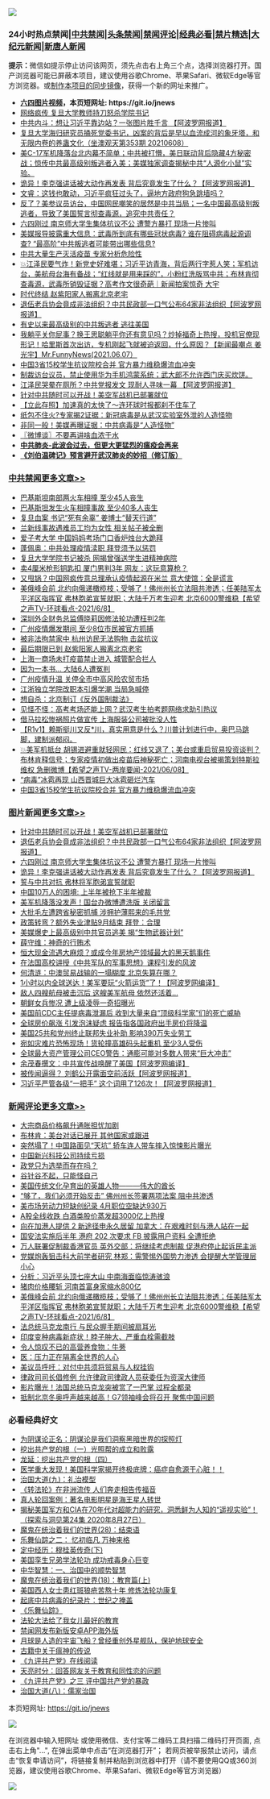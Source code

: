 ![](https://raw.githubusercontent.com/fqnews/bnews/master/64photo/fqnews-qr.jpg)

<div id="tt">
<h3>24小时热点禁闻|<a href="#%E4%B8%AD%E5%85%B1%E7%A6%81%E9%97%BB%E6%9B%B4%E5%A4%9A%E6%96%87%E7%AB%A0">中共禁闻</a>|<a href="#%E5%9B%BE%E7%89%87%E6%96%B0%E9%97%BB%E6%9B%B4%E5%A4%9A%E6%96%87%E7%AB%A0">头条禁闻</a>|<a href="#%E6%96%B0%E9%97%BB%E8%AF%84%E8%AE%BA%E6%9B%B4%E5%A4%9A%E6%96%87%E7%AB%A0">禁闻评论|<a href="#%E5%BF%85%E7%9C%8B%E7%BB%8F%E5%85%B8%E5%A5%BD%E6%96%87">经典必看|<a href="/video.md#%E7%A6%81%E7%89%87%E7%B2%BE%E9%80%89">禁片精选</a>|<a href="https://github.com/fqnews/djy/blob/master/gb/nf1351518.md#1">大纪元新闻</a>|<a href="https://github.com/fqnews/ntdtv/blob/master/gb/prog204.md#1">新唐人新闻</a></h3>
<div><b>提示：</b>微信如提示停止访问该网页，须先点击右上角三个点，选择浏览器打开。国产浏览器可能已屏蔽本项目，建议使用谷歌Chrome、苹果Safari、微软Edge等官方浏览器。或<a href="https://github.com/fqnews/bnews/blob/master/%E5%88%B6%E4%BD%9Cgit%E7%A6%81%E9%97%BB%E9%95%9C%E5%83%8F.md">制作本项目的同步镜像</a>，获得一个新的网址来推广。</div>
<ul>
<li><b><a href="http://d1.bdrive.tk/64.mp4" target="_blank">六四图片视频</a>，本页短网址: https://git.io/jnews</b></li>
<li><a href="/comments/20210608/1561939.md">网络疯传 复旦大学教师持刀怒杀学院书记</a></li>
<li><a href="/cnnews/20210608/1562541.md">中共内斗：想让习近平靠边站？一张图片胜千言 【阿波罗网报道】</a></li>
<li><a href="/bannedvideo/20210608/1562025.md">复旦大学海归研究员捅死党委书记，凶案的背后是早以血流成河的象牙塔，和无限内卷的养蛊文化（坐澳观天第353期 20210608）</a></li>
<li><a href="/bannedvideo/20210608/1561948.md">美C-17军机降落台北内幕不简单；中共被打懵，美日联动背后隐藏4方秘密战；惊传中共最高级别叛逃者入美；美媒独家调查揭秘中共“人源化小鼠”实验。</a></li>
<li><a href="/topimagenews/20210608/1562319.md">诡异！李克强讲话被大动作再发表 背后究竟发生了什么？【阿波罗网报道】</a></li>
<li><a href="/bannedvideo/20210608/1562028.md">文睿：这钱也敢动，习近平疯狂过头了，逼地方政府狗急跳墙吗？</a></li>
<li><a href="/bannedvideo/20210608/1561941.md">反了？美参议员访台，中国网民嘲笑的居然是中共当局；一名中国最高级别叛逃者，导致了美国誓言彻查毒源，追究中共责任？</a></li>
<li><a href="/topimagenews/20210608/1562320.md">六四刚过 南京师大学生集体抗议不公 遭警方暴打 现场一片惨叫</a></li>
<li><a href="/comments/20210608/1561975.md">美媒报导披露重大信息：武毒所到底有哪些冠状病毒? 谁在阻碍病毒起源调查? “最高阶”中共叛逃者可能带出哪些信息?</a></li>
<li><a href="/cnnews/20210608/1562493.md">中共大量生产灭活疫苗 专家分析危险性</a></li>
<li><a href="/bannedvideo/20210608/1562015.md">💥江泽民要气炸！新党史好难堪；习近平访青海，背后两行字惹人笑；军机访台，美航母台海有备战；“红线就是用来踩的”，小粉红洗版骂中共；布林肯彻查毒源，武毒所销毁证据？高考作文很奇葩｜新闻拍案惊奇 大宇</a></li>
<li><a href="/cbnews/20210608/1562367.md">时代终结 赵紫阳家人搬离北京老宅</a></li>
<li><a href="/topimagenews/20210608/1562650.md">退伍老兵协会竟成非法组织？中共民政部一口气公布64家非法组织【阿波罗网报道】</a></li>
<li><a href="/cbnews/20210608/1562359.md">有史以来最高级别的中共叛逃者 逃往美国</a></li>
<li><a href="/comments/20210608/1561946.md">我躺平关你屁事？换王思聪躺平你还有意见吗？炒掉福奇上热搜，投机官僚现形记！哈里斯首次出访，专机刚起飞就被迫返回，什么原因？【新闻最嘲点 姜光宇】Mr.FunnyNews(2021.06.07）‬</a></li>
<li><a href="/cbnews/20210608/1562761.md">中国3省15校学生抗议院校合并 官方暴力维稳爆流血冲突</a></li>
<li><a href="/bannedvideo/20210608/1561952.md">制裁访台议员，禁止使用华为手机鸿蒙系统；武大郎不允许西门庆买炊饼。</a></li>
<li><a href="/cbnews/20210608/1562356.md">江泽民哭晕在厕所？中共党报发文 现耐人寻味一幕 【阿波罗网报道】</a></li>
<li><a href="/topimagenews/20210608/1562813.md">针对中共随时可以开战！美空军战机已部署就位</a></li>
<li><a href="/baitai/20210608/1562746.md">【立此存照】加速真的太快了～连环球时报都刹不住车了</a></li>
<li><a href="/cbnews/20210608/1562361.md">纸包不住火?专家揭2证据：新冠病毒是从武汉实验室外泄的人造怪物</a></li>
<li><a href="/comments/20210608/1562016.md">非同一般！美媒再曝证据：中共病毒是“人造怪物”</a></li>
<li><a href="/ssgc/20210608/1562150.md">〖微博谈〗不要再讲啥血浓于水</a></li>
<li><b><a href="/comments/20200211/1275071.md" target="_blank">中共肺炎-此波会过去，但更大更猛烈的瘟疫会再来</a></b></li>
<li><b><a href="/comments/20200207/1272816.md" target="_blank">《刘伯温碑记》预言避开武汉肺炎的妙招（修订版）</a></b></li>
</ul>
</div>

<div class="catlist">
<h3><a href="/cbnews/" target="_blank">中共禁闻</a><span><a href="/cbnews/" target="_blank" rel="nofollow">更多文章>></a></span></h3>
<ul>
<li><a href="/cbnews/20210609/1563008.md" target="_blank">巴基斯坦南部两火车相撞 至少45人丧生</a></li>
<li><a href="/cbnews/20210609/1563007.md" target="_blank">巴基斯坦发生火车相撞事故 至少40多人丧生</a></li>
<li><a href="/cbnews/20210609/1562989.md" target="_blank">复旦血案 书记“死有余辜” 姜博士“替天行道”</a></li>
<li><a href="/cbnews/20210609/1562988.md" target="_blank">兰新线事故遇难员工均为女性 相关帖子被全删</a></li>
<li><a href="/cbnews/20210609/1562987.md" target="_blank">爱子考大学 中国妈妈考场门口香炉烛台大跪拜</a></li>
<li><a href="/cbnews/20210609/1562961.md" target="_blank">蓬佩奥：中共处理疫情渎职 拜登须予以惩罚</a></li>
<li><a href="/cbnews/20210609/1562953.md" target="_blank">复旦大学学院书记被杀 网揭曾强送学生进精神病院</a></li>
<li><a href="/cbnews/20210609/1562952.md" target="_blank">卖4厘米枪形钥匙扣 厦门男判3年 网友：这玩意算枪？</a></li>
<li><a href="/cbnews/20210609/1562927.md" target="_blank">又甩锅？中国网疯传意总理承认疫情起源在米兰 意大使馆：全是谎言</a></li>
<li><a href="/comments/20210609/1562905.md" target="_blank">美俄峰会前 北约向俄递橄榄枝；受够了！佛州州长立法阻共渗透；任美陆军太平洋区指挥官 弗林胞弟宣誓就职；大陆千万考生迎考 北京6000警维稳【希望之声TV-环球看点-2021/6/8】</a></li>
<li><a href="/cbnews/20210608/1562871.md" target="_blank">深圳外企财务总监傅晓莉因修法轮功遭枉判2年</a></li>
<li><a href="/cbnews/20210608/1562870.md" target="_blank">广州疫情爆发期间 至少8位市民被官方抓捕</a></li>
<li><a href="/cbnews/20210608/1562853.md" target="_blank">被非法拘禁家中 杭州访民无法购物 击盆抗议</a></li>
<li><a href="/cbnews/20210608/1562852.md" target="_blank">最后期限已到 赵紫阳家人搬离北京老宅</a></li>
<li><a href="/cbnews/20210608/1562851.md" target="_blank">上海一商场未打疫苗禁止进入 城管配合拦人</a></li>
<li><a href="/cbnews/20210608/1562850.md" target="_blank">因为一本书… 大陆6人遭冤判</a></li>
<li><a href="/cbnews/20210608/1562814.md" target="_blank">广州疫情升温 关停全市中高风险农贸市场</a></li>
<li><a href="/cbnews/20210608/1562797.md" target="_blank">江浙独立学院改职本引爆学潮 当局急喊停</a></li>
<li><a href="/cbnews/20210608/1562777.md" target="_blank">想自杀：北京制订《反外国制裁法》</a></li>
<li><a href="/cbnews/20210608/1562776.md" target="_blank">见怪不怪：高考考场还能上网？武汉考生拍考题网络求助引热议</a></li>
<li><a href="/cbnews/20210608/1562775.md" target="_blank">借马拉松惨祸照片做宣传 上海服装公司被批没人性</a></li>
<li><a href="/comments/20210608/1562774.md" target="_blank">【R1v1】赖斯挺川又反*川，真实用意是什么？川普计划进行中，奥巴马跳脚，建制派郁闷。</a></li>
<li><a href="/comments/20210608/1562764.md" target="_blank">💥美军机抵台 胡锡进避重就轻网民：红线又退了；美台或重启贸易投资谈判？布林肯释信号；专家疫情初做出疫苗后神秘死亡；河南电视台被揭策划特斯拉维权 急删微博【希望之声TV-两岸要闻-2021/06/08】</a></li>
<li><a href="/cbnews/20210608/1562762.md" target="_blank">“病毒”冰雹再现 山西晋城巨大冰雹砸烂汽车</a></li>
<li><a href="/cbnews/20210608/1562761.md" target="_blank">中国3省15校学生抗议院校合并 官方暴力维稳爆流血冲突</a></li>

</ul>
</div>
<div class="catlist">
<h3><a href="/topimagenews/" target="_blank">图片新闻</a><span><a href="/topimagenews/" target="_blank" rel="nofollow">更多文章>></a></span></h3>
<ul>
<li><a href="/topimagenews/20210608/1562813.md" target="_blank">针对中共随时可以开战！美空军战机已部署就位</a></li>
<li><a href="/topimagenews/20210608/1562650.md" target="_blank">退伍老兵协会竟成非法组织？中共民政部一口气公布64家非法组织【阿波罗网报道】</a></li>
<li><a href="/topimagenews/20210608/1562320.md" target="_blank">六四刚过 南京师大学生集体抗议不公 遭警方暴打 现场一片惨叫</a></li>
<li><a href="/topimagenews/20210608/1562319.md" target="_blank">诡异！李克强讲话被大动作再发表 背后究竟发生了什么？【阿波罗网报道】</a></li>
<li><a href="/topimagenews/20210608/1562318.md" target="_blank">誓与中共对抗 弗林将军胞弟宣誓就职</a></li>
<li><a href="/topimagenews/20210608/1562317.md" target="_blank">中国10万人的困境: 上半年被抢下半年被裁</a></li>
<li><a href="/topimagenews/20210608/1562316.md" target="_blank">美军机降落没发声！国台办微博遭洗版 关闭留言</a></li>
<li><a href="/topimagenews/20210608/1562315.md" target="_blank">大批毛左遭跨省秘密抓捕 涉拥护薄熙来的毛共党</a></li>
<li><a href="/topimagenews/20210608/1562314.md" target="_blank">政策转弯？额外失业津贴9月结束 拜登：合理</a></li>
<li><a href="/topimagenews/20210607/1561590.md" target="_blank">美媒爆史上最高级别中共官员逃美 揭“生物武器计划”</a></li>
<li><a href="/topimagenews/20210606/1561402.md" target="_blank">薛守维：神奇的行贿术</a></li>
<li><a href="/topimagenews/20210606/1561365.md" target="_blank">恒大现金流遇大麻烦？或成今年房地产领域最大的黑天鹅事件</a></li>
<li><a href="/comments/20210606/1561346.md" target="_blank">在法国高校讲授《中共军队的军事思想》课程引发的风波</a></li>
<li><a href="/topimagenews/20210606/1561115.md" target="_blank">何清涟：中澳贸易战输的一塌糊度 北京失算在哪？</a></li>
<li><a href="/topimagenews/20210605/1560838.md" target="_blank">1小时以内全球送达！美军要玩“火箭运货”了！【阿波罗网编译】</a></li>
<li><a href="/topimagenews/20210605/1560764.md" target="_blank">敌人四艘航母被击沉后 这艘美军航母 依然还活着&#8230;</a></li>
<li><a href="/topimagenews/20210605/1560763.md" target="_blank">朝鲜女兵惨况 遭上级凌辱一奇招曝光</a></li>
<li><a href="/topimagenews/20210604/1560399.md" target="_blank">美国前CDC主任提病毒泄漏后 收到大量来自“顶级科学家”们的死亡威胁</a></li>
<li><a href="/topimagenews/20210604/1559716.md" target="_blank">全球房价飙涨 引发泡沫疑虑 报告指各国政府出手房价将降温</a></li>
<li><a href="/topimagenews/20210604/1559658.md" target="_blank">美国25共和党州终止联邦失业补助 影响390万失业劳工</a></li>
<li><a href="/topimagenews/20210604/1559625.md" target="_blank">宛如灾难片恐怖现场！货轮撞高雄码头起重机 至少3人受伤</a></li>
<li><a href="/topimagenews/20210604/1559624.md" target="_blank">全球最大资产管理公司CEO警告：通膨可能对多数人带来“巨大冲击”</a></li>
<li><a href="/topimagenews/20210603/1559198.md" target="_blank">余茂春撰文：中共宣传战唤醒了美国【阿波罗网编译】</a></li>
<li><a href="/topimagenews/20210602/1558626.md" target="_blank">被传闻逼得？ 刘鹤公开露面空前活跃【阿波罗网报道】</a></li>
<li><a href="/topimagenews/20210602/1558579.md" target="_blank">习近平严管各级“一把手” 这个词用了126次！【阿波罗网报道】</a></li>

</ul>
</div>
<div class="catlist">
<h3><a href="/comments/" target="_blank">新闻评论</a><span><a href="/comments/" target="_blank" rel="nofollow">更多文章>></a></span></h3>
<ul>
<li><a href="/comments/20210609/1563009.md" target="_blank">大宗商品价格飙升通胀担忧加剧</a></li>
<li><a href="/comments/20210609/1562986.md" target="_blank">布林肯：美台对话已展开 其他国家或跟进</a></li>
<li><a href="/comments/20210609/1562985.md" target="_blank">突然塌了！中国路面见“天坑” 轿车连人带车摔入惊悚影片曝光</a></li>
<li><a href="/comments/20210609/1562971.md" target="_blank">中国新兴科技公司持续亏损</a></li>
<li><a href="/comments/20210609/1562960.md" target="_blank">政党只为选举而存在吗？</a></li>
<li><a href="/comments/20210609/1562959.md" target="_blank">谷针谷不起，只能怪自己</a></li>
<li><a href="/comments/20210609/1562945.md" target="_blank">美国传统文化孕育出的英雄人物———伟大的酋长</a></li>
<li><a href="/comments/20210609/1562937.md" target="_blank">“够了，我们必须开始反击” 佛州州长签署两项法案 阻中共渗透</a></li>
<li><a href="/comments/20210609/1562935.md" target="_blank">美市场劳动力短缺创纪录 4月职位空缺达930万</a></li>
<li><a href="/comments/20210609/1562934.md" target="_blank">A股全线收跌 白酒类股价蒸发超3000亿上热搜</a></li>
<li><a href="/comments/20210609/1562922.md" target="_blank">向在加港人提供 2 新途径申永久居留 加拿大：在艰难时刻与港人站在一起</a></li>
<li><a href="/comments/20210609/1562921.md" target="_blank">国安法实施后半年 港府 202 次要求 FB 披露用户资料 全遭拒绝</a></li>
<li><a href="/comments/20210609/1562920.md" target="_blank">万人联署促制裁香港官员 英外交部：将继续考虑制裁 促港府停止起诉民主派</a></li>
<li><a href="/comments/20210609/1562919.md" target="_blank">党媒炮轰狙击科大前学者研究 林郑：需警惕外国势力渗透 会提醒大学管理层小心</a></li>
<li><a href="/comments/20210609/1562918.md" target="_blank">分析：习近平头顶七座大山 中南海面临惊涛骇浪</a></li>
<li><a href="/comments/20210609/1562915.md" target="_blank">猪肉价格腰斩 河南首富身家缩水800亿</a></li>
<li><a href="/comments/20210609/1562905.md" target="_blank">美俄峰会前 北约向俄递橄榄枝；受够了！佛州州长立法阻共渗透；任美陆军太平洋区指挥官 弗林胞弟宣誓就职；大陆千万考生迎考 北京6000警维稳【希望之声TV-环球看点-2021/6/8】</a></li>
<li><a href="/comments/20210609/1562903.md" target="_blank">法总统马克龙南行 与民众握手期间被扇耳光</a></li>
<li><a href="/comments/20210609/1562901.md" target="_blank">印度变种病毒新症状！脖子肿大、严重血栓需截肢</a></li>
<li><a href="/comments/20210609/1562900.md" target="_blank">令人惊叹不已的高营养食物：牛蒡</a></li>
<li><a href="/comments/20210609/1562899.md" target="_blank">医：压力正在隔离全世界的人心</a></li>
<li><a href="/comments/20210609/1562894.md" target="_blank">美议员呼吁：对付中共须将贸易与人权挂钩</a></li>
<li><a href="/comments/20210609/1562883.md" target="_blank">律政司司长倡修例 允许律政司律政人员获委任为资深大律师</a></li>
<li><a href="/comments/20210609/1562882.md" target="_blank">影片曝光！法国总统马克龙突被赏了一巴掌 过程全都录</a></li>
<li><a href="/comments/20210609/1562881.md" target="_blank">抵制北京冬奥呼声越来越高！G7领袖峰会将召开 聚焦中国问题</a></li>

</ul>
</div>

<div class="catlist">
<h3>必看经典好文</h3>
<ul>
<li><a href="/comments/20201031/1423298.md" target="_blank">为阴谋论正名：阴谋论是我们洞察黑暗世界的探照灯</a></li>
<li><a href="/comments/20200629/1352460.md" target="_blank">挖出共产党的根（一）光照帮的成立和败露</a></li>
<li><a href="/comments/20200930/1405812.md" target="_blank">龙延：挖出共产党的根（四）</a></li>
<li><a href="/comments/20201115/1431139.md" target="_blank">医学重大发现！美国科学家揭开终极底牌：癌症自愈源于心脏！！</a></li>
<li><a href="/cbnews/20180315/914943.md" target="_blank">治国大道(九)：礼治模型</a></li>
<li><a href="/comments/20210509/1542786.md" target="_blank">《转法轮》在非洲流传 人们奔走相告传福音</a></li>
<li><a href="/comments/20200523/1332915.md" target="_blank">真人轮回案例：著名电影明星是海王星人转世</a></li>
<li><a href="/cbnews/20200828/1386804.md" target="_blank">揭秘美国军方和CIA在70年代对超能力的研究，洞悉鲜为人知的“遥视实验”！（探索与洞见第24集 2020年8月27日）</a></li>
<li><a href="/comments/20181228/1054609.md" target="_blank">魔鬼在统治着我们的世界(28)：结束语</a></li>
<li><a href="/tculture/20170711/790081.md" target="_blank">乐舞仙踪之二： 忆初临凡 万神来格</a></li>
<li><a href="/tculture/xiulian/20151108/468739.md" target="_blank">定中经历：穆桂英传奇(下)</a></li>
<li><a href="/comments/20210509/1542373.md" target="_blank">美国孪生兄弟学法轮功 成功戒毒身心巨变</a></li>
<li><a href="/comments/20200605/1340202.md" target="_blank">中华智慧：一、治国中的顺势智慧</a></li>
<li><a href="/topimagenews/20180701/965109.md" target="_blank">魔鬼在统治着我们的世界(18)：教育篇(上)</a></li>
<li><a href="/comments/20190126/1070164.md" target="_blank">美国西人女士患红斑狼疮苦熬十年 修炼法轮功康复</a></li>
<li><a href="/comments/20200702/1354076.md" target="_blank">起底中共病毒的纪录片：世纪之掩盖</a></li>
<li><a href="/comments/20200527/783191.md" target="_blank">《乐舞仙踪》</a></li>
<li><a href="/cbnews/20200516/1329218.md" target="_blank">法轮大法给了我女儿最好的教育</a></li>
<li><a href="/comments/20200627/783266.md" target="_blank">禁闻网发布新版安卓APP海外版</a></li>
<li><a href="/comments/20200712/1359456.md" target="_blank">月球是人造的宇宙飞船？曾经重创外星舰队，保护地球安全</a></li>
<li><a href="/ccpdope/20200531/1337409.md" target="_blank">古籍中关于瘟神的传说</a></li>
<li><a href="/bookonline/20131116/201057.md" target="_blank">《九评共产党》在线阅读</a></li>
<li><a href="/cbnews/20200916/1397196.md" target="_blank">天亮时分：回答网友关于教育和同性恋的问题</a></li>
<li><a href="/bookonline/20131116/201054.md" target="_blank">《九评共产党》之三 评中国共产党的暴政</a></li>
<li><a href="/cbnews/20190424/914482.md" target="_blank">治国大道(八)：儒家治国</a></li>

</ul>
</div>

本页短网址: https://git.io/jnews

![](https://raw.githubusercontent.com/fqnews/bnews/master/64photo/fqnews-qr.jpg)

在浏览器中输入短网址 或使用微信、支付宝等二维码工具扫描二维码打开页面, 点击右上角"...", 在弹出菜单中点击“在浏览器打开”； 若网页被举报禁止访问，请点击“恢复申请访问”，将链接复制并粘贴到浏览器中打开（请不要使用QQ或360浏览器，建议使用谷歌Chrome、苹果Safari、微软Edge等官方浏览器）

![](https://raw.githubusercontent.com/fqnews/bnews/master/64photo/wx.jpg)